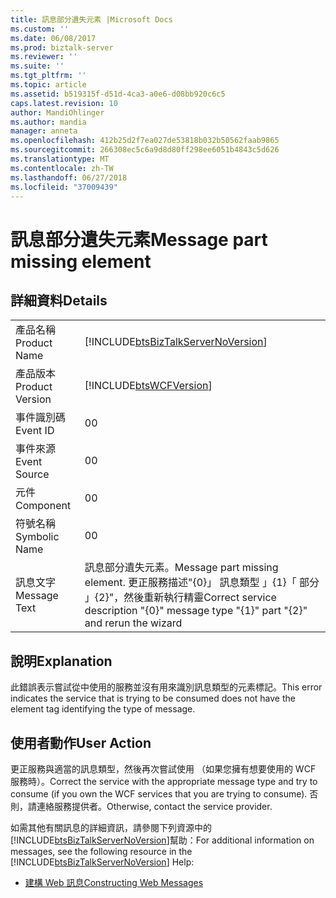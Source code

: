 ```yaml
---
title: 訊息部分遺失元素 |Microsoft Docs
ms.custom: ''
ms.date: 06/08/2017
ms.prod: biztalk-server
ms.reviewer: ''
ms.suite: ''
ms.tgt_pltfrm: ''
ms.topic: article
ms.assetid: b519315f-d51d-4ca3-a0e6-d08bb920c6c5
caps.latest.revision: 10
author: MandiOhlinger
ms.author: mandia
manager: anneta
ms.openlocfilehash: 412b25d2f7ea027de53818b032b50562faab9865
ms.sourcegitcommit: 266308ec5c6a9d8d80ff298ee6051b4843c5d626
ms.translationtype: MT
ms.contentlocale: zh-TW
ms.lasthandoff: 06/27/2018
ms.locfileid: "37009439"
---
```

# <a name="message-part-missing-element"></a><span data-ttu-id="55534-102">訊息部分遺失元素</span><span class="sxs-lookup"><span data-stu-id="55534-102">Message part missing element</span></span>
## <a name="details"></a><span data-ttu-id="55534-103">詳細資料</span><span class="sxs-lookup"><span data-stu-id="55534-103">Details</span></span>  
  
|                 |                                                                                                                    |
|-----------------|--------------------------------------------------------------------------------------------------------------------|
|  <span data-ttu-id="55534-104">產品名稱</span><span class="sxs-lookup"><span data-stu-id="55534-104">Product Name</span></span>   |                 [!INCLUDE[btsBizTalkServerNoVersion](../includes/btsbiztalkservernoversion-md.md)]                 |
| <span data-ttu-id="55534-105">產品版本</span><span class="sxs-lookup"><span data-stu-id="55534-105">Product Version</span></span> |                             [!INCLUDE[btsWCFVersion](../includes/btswcfversion-md.md)]                             |
|    <span data-ttu-id="55534-106">事件識別碼</span><span class="sxs-lookup"><span data-stu-id="55534-106">Event ID</span></span>     |                                                         <span data-ttu-id="55534-107">0</span><span class="sxs-lookup"><span data-stu-id="55534-107">0</span></span>                                                          |
|  <span data-ttu-id="55534-108">事件來源</span><span class="sxs-lookup"><span data-stu-id="55534-108">Event Source</span></span>   |                                                         <span data-ttu-id="55534-109">0</span><span class="sxs-lookup"><span data-stu-id="55534-109">0</span></span>                                                          |
|    <span data-ttu-id="55534-110">元件</span><span class="sxs-lookup"><span data-stu-id="55534-110">Component</span></span>    |                                                         <span data-ttu-id="55534-111">0</span><span class="sxs-lookup"><span data-stu-id="55534-111">0</span></span>                                                          |
|  <span data-ttu-id="55534-112">符號名稱</span><span class="sxs-lookup"><span data-stu-id="55534-112">Symbolic Name</span></span>  |                                                         <span data-ttu-id="55534-113">0</span><span class="sxs-lookup"><span data-stu-id="55534-113">0</span></span>                                                          |
|  <span data-ttu-id="55534-114">訊息文字</span><span class="sxs-lookup"><span data-stu-id="55534-114">Message Text</span></span>   | <span data-ttu-id="55534-115">訊息部分遺失元素。</span><span class="sxs-lookup"><span data-stu-id="55534-115">Message part missing element.</span></span> <span data-ttu-id="55534-116">更正服務描述"{0}」 訊息類型 」{1}「 部分 」{2}"，然後重新執行精靈</span><span class="sxs-lookup"><span data-stu-id="55534-116">Correct service description "{0}" message type "{1}" part "{2}" and rerun the wizard</span></span> |
  
## <a name="explanation"></a><span data-ttu-id="55534-117">說明</span><span class="sxs-lookup"><span data-stu-id="55534-117">Explanation</span></span>  
 <span data-ttu-id="55534-118">此錯誤表示嘗試從中使用的服務並沒有用來識別訊息類型的元素標記。</span><span class="sxs-lookup"><span data-stu-id="55534-118">This error indicates the service that is trying to be consumed does not have the element tag identifying the type of message.</span></span>  
  
## <a name="user-action"></a><span data-ttu-id="55534-119">使用者動作</span><span class="sxs-lookup"><span data-stu-id="55534-119">User Action</span></span>  
 <span data-ttu-id="55534-120">更正服務與適當的訊息類型，然後再次嘗試使用 （如果您擁有想要使用的 WCF 服務時）。</span><span class="sxs-lookup"><span data-stu-id="55534-120">Correct the service with the appropriate message type and try to consume (if you own the WCF services that you are trying to consume).</span></span> <span data-ttu-id="55534-121">否則，請連絡服務提供者。</span><span class="sxs-lookup"><span data-stu-id="55534-121">Otherwise, contact the service provider.</span></span>  
  
 <span data-ttu-id="55534-122">如需其他有關訊息的詳細資訊，請參閱下列資源中的[!INCLUDE[btsBizTalkServerNoVersion](../includes/btsbiztalkservernoversion-md.md)]幫助：</span><span class="sxs-lookup"><span data-stu-id="55534-122">For additional information on messages, see the following resource in the [!INCLUDE[btsBizTalkServerNoVersion](../includes/btsbiztalkservernoversion-md.md)] Help:</span></span>  
  
-   [<span data-ttu-id="55534-123">建構 Web 訊息</span><span class="sxs-lookup"><span data-stu-id="55534-123">Constructing Web Messages</span></span>](../core/constructing-web-messages.md)